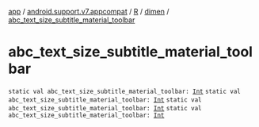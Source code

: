 [app](../../../index.md) / [android.support.v7.appcompat](../../index.md) / [R](../index.md) / [dimen](index.md) / [abc_text_size_subtitle_material_toolbar](.)

# abc_text_size_subtitle_material_toolbar

`static val abc_text_size_subtitle_material_toolbar: `[`Int`](https://kotlinlang.org/api/latest/jvm/stdlib/kotlin/-int/index.html)
`static val abc_text_size_subtitle_material_toolbar: `[`Int`](https://kotlinlang.org/api/latest/jvm/stdlib/kotlin/-int/index.html)
`static val abc_text_size_subtitle_material_toolbar: `[`Int`](https://kotlinlang.org/api/latest/jvm/stdlib/kotlin/-int/index.html)
`static val abc_text_size_subtitle_material_toolbar: `[`Int`](https://kotlinlang.org/api/latest/jvm/stdlib/kotlin/-int/index.html)